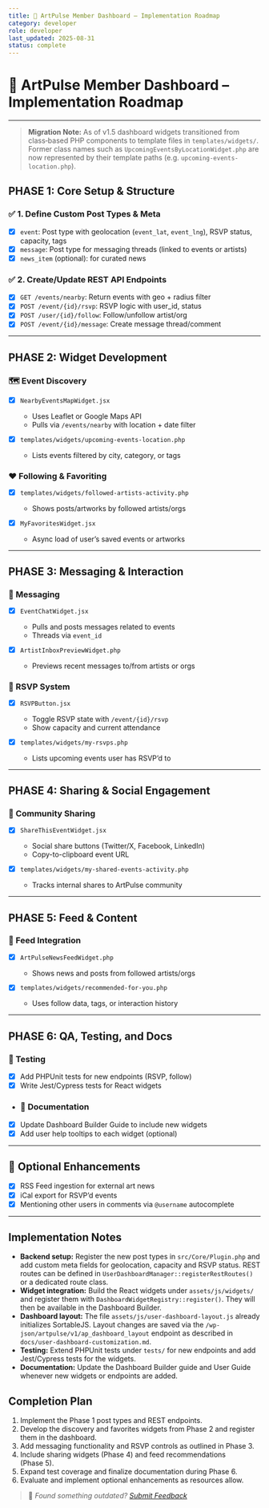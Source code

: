 ```yaml
---
title: 🧭 ArtPulse Member Dashboard – Implementation Roadmap
category: developer
role: developer
last_updated: 2025-08-31
status: complete
---
```


# 🧭 ArtPulse Member Dashboard – Implementation Roadmap

---

> **Migration Note:** As of v1.5 dashboard widgets transitioned from class‑based
> PHP components to template files in `templates/widgets/`. Former class names
> such as `UpcomingEventsByLocationWidget.php` are now represented by their
> template paths (e.g. `upcoming-events-location.php`).

## PHASE 1: Core Setup & Structure

### ✅ 1. Define Custom Post Types & Meta
- [x] `event`: Post type with geolocation (`event_lat`, `event_lng`), RSVP status, capacity, tags
- [x] `message`: Post type for messaging threads (linked to events or artists)
- [x] `news_item` (optional): for curated news

### ✅ 2. Create/Update REST API Endpoints
- [x] `GET /events/nearby`: Return events with geo + radius filter
- [x] `POST /event/{id}/rsvp`: RSVP logic with user_id, status
- [x] `POST /user/{id}/follow`: Follow/unfollow artist/org
- [x] `POST /event/{id}/message`: Create message thread/comment

---

## PHASE 2: Widget Development

### 🗺️ Event Discovery
- [x] `NearbyEventsMapWidget.jsx`
  - Uses Leaflet or Google Maps API
  - Pulls via `/events/nearby` with location + date filter

- [x] `templates/widgets/upcoming-events-location.php`
  - Lists events filtered by city, category, or tags

### ❤️ Following & Favoriting
- [x] `templates/widgets/followed-artists-activity.php`
  - Shows posts/artworks by followed artists/orgs

- [x] `MyFavoritesWidget.jsx`
  - Async load of user’s saved events or artworks

---

## PHASE 3: Messaging & Interaction

### 💬 Messaging
- [x] `EventChatWidget.jsx`
  - Pulls and posts messages related to events
  - Threads via `event_id`

- [x] `ArtistInboxPreviewWidget.php`
  - Previews recent messages to/from artists or orgs

### 📩 RSVP System
- [x] `RSVPButton.jsx`
  - Toggle RSVP state with `/event/{id}/rsvp`
  - Show capacity and current attendance

- [x] `templates/widgets/my-rsvps.php`
  - Lists upcoming events user has RSVP’d to

---

## PHASE 4: Sharing & Social Engagement

### 📢 Community Sharing
- [x] `ShareThisEventWidget.jsx`
  - Social share buttons (Twitter/X, Facebook, LinkedIn)
  - Copy-to-clipboard event URL

- [x] `templates/widgets/my-shared-events-activity.php`
  - Tracks internal shares to ArtPulse community

---

## PHASE 5: Feed & Content

### 📰 Feed Integration
- [x] `ArtPulseNewsFeedWidget.php`
  - Shows news and posts from followed artists/orgs

- [x] `templates/widgets/recommended-for-you.php`
  - Uses follow data, tags, or interaction history

---

## PHASE 6: QA, Testing, and Docs

### 🧪 Testing
- [x] Add PHPUnit tests for new endpoints (RSVP, follow)
- [x] Write Jest/Cypress tests for React widgets

- ### 📘 Documentation
- [x] Update Dashboard Builder Guide to include new widgets
- [x] Add user help tooltips to each widget (optional)

---

## 🔄 Optional Enhancements
- [x] RSS Feed ingestion for external art news
- [x] iCal export for RSVP’d events
- [x] Mentioning other users in comments via `@username` autocomplete

---

## Implementation Notes

- **Backend setup:** Register the new post types in `src/Core/Plugin.php` and add
  custom meta fields for geolocation, capacity and RSVP status.  REST routes can
  be defined in `UserDashboardManager::registerRestRoutes()` or a dedicated
  route class.
- **Widget integration:** Build the React widgets under `assets/js/widgets/` and
  register them with `DashboardWidgetRegistry::register()`. They will then be
  available in the Dashboard Builder.
- **Dashboard layout:** The file `assets/js/user-dashboard-layout.js` already
  initializes SortableJS. Layout changes are saved via the
  `/wp-json/artpulse/v1/ap_dashboard_layout` endpoint as described in
  `docs/user-dashboard-customization.md`.
- **Testing:** Extend PHPUnit tests under `tests/` for new endpoints and add
  Jest/Cypress tests for the widgets.
- **Documentation:** Update the Dashboard Builder guide and User Guide whenever
  new widgets or endpoints are added.

## Completion Plan

1. Implement the Phase 1 post types and REST endpoints.
2. Develop the discovery and favorites widgets from Phase 2 and register them in
   the dashboard.
3. Add messaging functionality and RSVP controls as outlined in Phase 3.
4. Include sharing widgets (Phase 4) and feed recommendations (Phase 5).
5. Expand test coverage and finalize documentation during Phase 6.
6. Evaluate and implement optional enhancements as resources allow.

> 💬 *Found something outdated? [Submit Feedback](feedback.md)*
